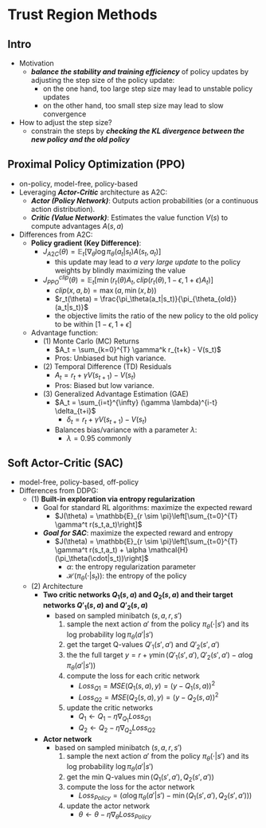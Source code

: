 # Trust Region Methods

## Intro

- Motivation
  - _**balance the stability and training efficiency**_ of policy updates by adjusting the step size of the policy update:
    - on the one hand, too large step size may lead to unstable policy updates
    - on the other hand, too small step size may lead to slow convergence
- How to adjust the step size?
  - constrain the steps by _**checking the KL divergence between the new policy and the old policy**_

## Proximal Policy Optimization (PPO)

- on-policy, model-free, policy-based
- Leveraging _**Actor-Critic**_ architecture as A2C:
  - _**Actor (Policy Network)**_: Outputs action probabilities (or a continuous action distribution).
  - _**Critic (Value Network)**_: Estimates the value function $V(s)$ to compute advantages $A(s,a)$
- Differences from A2C:
  - **Policy gradient (Key Difference)**:
    - $J_{A2C}(\theta) = \mathbb{E}_{t}[\nabla_\theta \log \pi_\theta(a_t|s_t) A(s_t,a_t)]$
      - this update may lead to _a very large update_ to the policy weights by blindly maximizing the value
    - $J^{clip}_{PPO}(\theta) = \mathbb{E}_{t}[\min(r_t(\theta)A_t,clip(r_t(\theta),1-\epsilon,1+\epsilon)A_t)]$
      - $clip(x,a,b) = \max(a, \min(x,b))$
      - $r_t(\theta) = \frac{\pi_\theta(a_t|s_t)}{\pi_{\theta_{old}}(a_t|s_t)}$
      - the objective limits the ratio of the new policy to the old policy to be within $[1-\epsilon,1+\epsilon]$
  - Advantage function:
    - (1) Monte Carlo (MC) Returns
      - $A_t = \sum_{k=0}^{T} \gamma^k r_{t+k} - V(s_t)$
      - Pros: Unbiased but high variance.
    - (2) Temporal Difference (TD) Residuals
      - $A_t = r_t + \gamma V(s_{t+1}) - V(s_t)$
      - Pros: Biased but low variance.
    - (3) Generalized Advantage Estimation (GAE)
      - $A_t = \sum_{i=t}^{\infty} (\gamma \lambda)^{i-t} \delta_{t+i}$
        - $\delta_{t} = r_{t} + \gamma V(s_{t+1}) - V(s_{t})$
      - Balances bias/variance with a parameter $\lambda$:
        - $\lambda = 0.95$ commonly

## Soft Actor-Critic (SAC)

- model-free, policy-based, off-policy
- Differences from DDPG:
  - (1) **Built-in exploration via entropy regularization**
    - Goal for standard RL algorithms: maximize the expected reward
      - $J(\theta) = \mathbb{E}_{r \sim \pi}\left[\sum_{t=0}^{T} \gamma^t r(s_t,a_t)\right]$
    - _**Goal for SAC**_: maximize the expected reward and entropy
      - $J(\theta) = \mathbb{E}_{r \sim \pi}\left[\sum_{t=0}^{T} \gamma^t r(s_t,a_t) + \alpha \mathcal{H}(\pi_\theta(\cdot|s_t))\right]$
        - $\alpha$: the entropy regularization parameter
        - $\mathcal{H}(\pi_\theta(\cdot|s_t))$: the entropy of the policy
  - (2) Architecture
    - **Two critic networks $Q_1(s,a)$ and $Q_2(s,a)$ and their target networks $Q'_1(s,a)$ and $Q'_2(s,a)$**
      - based on sampled minibatch $(s,a,r,s')$
        1. sample the next action $a'$ from the policy $\pi_\theta(\cdot|s')$ and its log probability $\log \pi_\theta(a'|s')$
        2. get the target Q-values $Q'_1(s',a')$ and $Q'_2(s',a')$
        3. the the full target $y= r + \gamma \min(Q'_1(s',a'),Q'_2(s',a') - \alpha \log \pi_\theta(a'|s'))$
        4. compute the loss for each critic network
             - $Loss_{Q1} = MSE(Q_1(s,a) , y) = (y - Q_1(s,a))^2$
             - $Loss_{Q2} = MSE(Q_2(s,a) , y) = (y - Q_2(s,a))^2$
        5. update the critic networks
             - $Q_1 \leftarrow Q_1 - \eta \nabla_{Q_1} Loss_{Q1}$
             - $Q_2 \leftarrow Q_2 - \eta \nabla_{Q_2} Loss_{Q2}$
    - **Actor network**
      - based on sampled minibatch $(s,a,r,s')$
        1. sample the next action $a'$ from the policy $\pi_\theta(\cdot|s')$ and its log probability $\log \pi_\theta(a'|s')$
        2. get the min Q-values $\min(Q_1(s',a'),Q_2(s',a'))$
        3. compute the loss for the actor network
           - $Loss_{Policy} = (\alpha \log \pi_\theta(a'|s') - \min(Q_1(s',a'),Q_2(s',a')))$
        4. update the actor network
           - $\theta \leftarrow \theta - \eta \nabla_\theta Loss_{Policy}$
